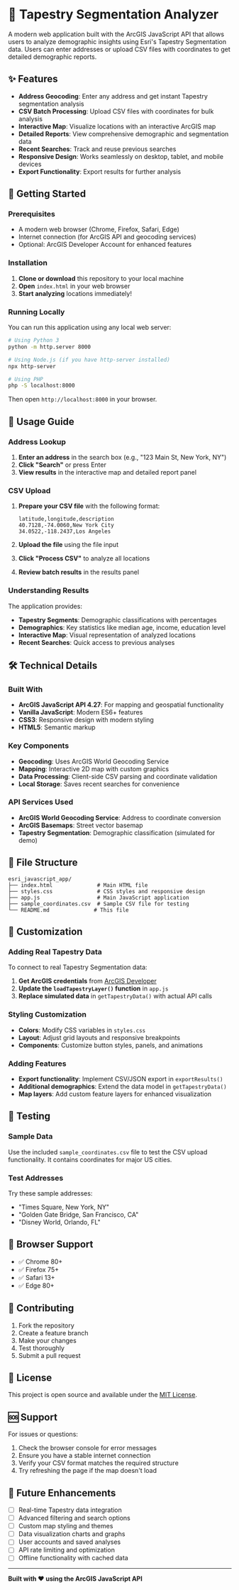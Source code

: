 # 🎯 Tapestry Segmentation Analyzer

A modern web application built with the ArcGIS JavaScript API that allows users to analyze demographic insights using Esri's Tapestry Segmentation data. Users can enter addresses or upload CSV files with coordinates to get detailed demographic reports.

## ✨ Features

- **Address Geocoding**: Enter any address and get instant Tapestry segmentation analysis
- **CSV Batch Processing**: Upload CSV files with coordinates for bulk analysis
- **Interactive Map**: Visualize locations with an interactive ArcGIS map
- **Detailed Reports**: View comprehensive demographic and segmentation data
- **Recent Searches**: Track and reuse previous searches
- **Responsive Design**: Works seamlessly on desktop, tablet, and mobile devices
- **Export Functionality**: Export results for further analysis

## 🚀 Getting Started

### Prerequisites

- A modern web browser (Chrome, Firefox, Safari, Edge)
- Internet connection (for ArcGIS API and geocoding services)
- Optional: ArcGIS Developer Account for enhanced features

### Installation

1. **Clone or download** this repository to your local machine
2. **Open** `index.html` in your web browser
3. **Start analyzing** locations immediately!

### Running Locally

You can run this application using any local web server:

```bash
# Using Python 3
python -m http.server 8000

# Using Node.js (if you have http-server installed)
npx http-server

# Using PHP
php -S localhost:8000
```

Then open `http://localhost:8000` in your browser.

## 📖 Usage Guide

### Address Lookup

1. **Enter an address** in the search box (e.g., "123 Main St, New York, NY")
2. **Click "Search"** or press Enter
3. **View results** in the interactive map and detailed report panel

### CSV Upload

1. **Prepare your CSV file** with the following format:
   ```
   latitude,longitude,description
   40.7128,-74.0060,New York City
   34.0522,-118.2437,Los Angeles
   ```

2. **Upload the file** using the file input
3. **Click "Process CSV"** to analyze all locations
4. **Review batch results** in the results panel

### Understanding Results

The application provides:

- **Tapestry Segments**: Demographic classifications with percentages
- **Demographics**: Key statistics like median age, income, education level
- **Interactive Map**: Visual representation of analyzed locations
- **Recent Searches**: Quick access to previous analyses

## 🛠️ Technical Details

### Built With

- **ArcGIS JavaScript API 4.27**: For mapping and geospatial functionality
- **Vanilla JavaScript**: Modern ES6+ features
- **CSS3**: Responsive design with modern styling
- **HTML5**: Semantic markup

### Key Components

- **Geocoding**: Uses ArcGIS World Geocoding Service
- **Mapping**: Interactive 2D map with custom graphics
- **Data Processing**: Client-side CSV parsing and coordinate validation
- **Local Storage**: Saves recent searches for convenience

### API Services Used

- **ArcGIS World Geocoding Service**: Address to coordinate conversion
- **ArcGIS Basemaps**: Street vector basemap
- **Tapestry Segmentation**: Demographic classification (simulated for demo)

## 📁 File Structure

```
esri_javascript_app/
├── index.html              # Main HTML file
├── styles.css              # CSS styles and responsive design
├── app.js                  # Main JavaScript application
├── sample_coordinates.csv  # Sample CSV file for testing
└── README.md              # This file
```

## 🔧 Customization

### Adding Real Tapestry Data

To connect to real Tapestry Segmentation data:

1. **Get ArcGIS credentials** from [ArcGIS Developer](https://developers.arcgis.com/)
2. **Update the `loadTapestryLayer()` function** in `app.js`
3. **Replace simulated data** in `getTapestryData()` with actual API calls

### Styling Customization

- **Colors**: Modify CSS variables in `styles.css`
- **Layout**: Adjust grid layouts and responsive breakpoints
- **Components**: Customize button styles, panels, and animations

### Adding Features

- **Export functionality**: Implement CSV/JSON export in `exportResults()`
- **Additional demographics**: Extend the data model in `getTapestryData()`
- **Map layers**: Add custom feature layers for enhanced visualization

## 🧪 Testing

### Sample Data

Use the included `sample_coordinates.csv` file to test the CSV upload functionality. It contains coordinates for major US cities.

### Test Addresses

Try these sample addresses:
- "Times Square, New York, NY"
- "Golden Gate Bridge, San Francisco, CA"
- "Disney World, Orlando, FL"

## 📱 Browser Support

- ✅ Chrome 80+
- ✅ Firefox 75+
- ✅ Safari 13+
- ✅ Edge 80+

## 🤝 Contributing

1. Fork the repository
2. Create a feature branch
3. Make your changes
4. Test thoroughly
5. Submit a pull request

## 📄 License

This project is open source and available under the [MIT License](LICENSE).

## 🆘 Support

For issues or questions:

1. Check the browser console for error messages
2. Ensure you have a stable internet connection
3. Verify your CSV format matches the required structure
4. Try refreshing the page if the map doesn't load

## 🔮 Future Enhancements

- [ ] Real-time Tapestry data integration
- [ ] Advanced filtering and search options
- [ ] Custom map styling and themes
- [ ] Data visualization charts and graphs
- [ ] User accounts and saved analyses
- [ ] API rate limiting and optimization
- [ ] Offline functionality with cached data

---

**Built with ❤️ using the ArcGIS JavaScript API**
